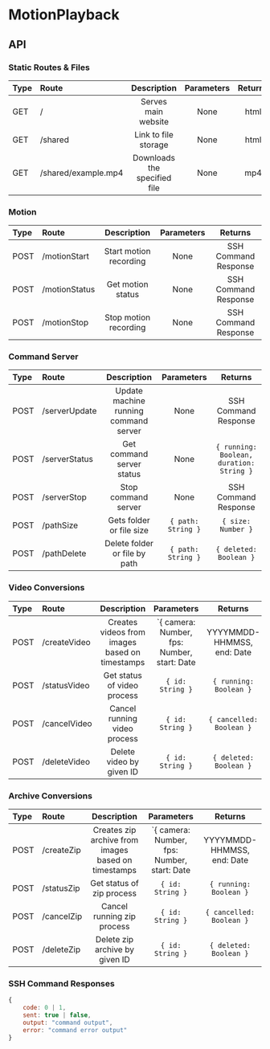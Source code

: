 # MotionPlayback

## API

### Static Routes & Files

|Type|Route|Description|Parameters|Returns|
| :-|:- |:-:|:-:|:-:|
|GET|/|Serves main website|None|html|
|GET|/shared|Link to file storage|None|html|
|GET|/shared/example.mp4|Downloads the specified file|None|mp4|

### Motion

|Type|Route|Description|Parameters|Returns|
| :-|:- |:-:|:-:|:-:|
|POST|/motionStart|Start motion recording|None|SSH Command Response|
|POST|/motionStatus|Get motion status|None|SSH Command Response|
|POST|/motionStop|Stop motion recording|None|SSH Command Response|

### Command Server

|Type|Route|Description|Parameters|Returns|
| :-|:- |:-:|:-:|:-:|
|POST|/serverUpdate|Update machine running command server|None|SSH Command Response|
|POST|/serverStatus|Get command server status|None|`{ running: Boolean, duration: String }`|
|POST|/serverStop|Stop command server|None|SSH Command Response|
|POST|/pathSize|Gets folder or file size|`{ path: String }`|`{ size: Number }`|
|POST|/pathDelete|Delete folder or file by path|`{ path: String }`|`{ deleted: Boolean }`|

### Video Conversions

|Type|Route|Description|Parameters|Returns|
| :-|:- |:-:|:-:|:-:|
|POST|/createVideo|Creates videos from images based on timestamps|`{ camera: Number, fps: Number, start: Date | YYYYMMDD-HHMMSS, end: Date | YYYYMMDD-HHMMSS }`|`{ id: String, url: String }`|
|POST|/statusVideo|Get status of video process|`{ id: String }`|`{ running: Boolean }`|
|POST|/cancelVideo|Cancel running video process|`{ id: String }`|`{ cancelled: Boolean }`|
|POST|/deleteVideo|Delete video by given ID|`{ id: String }`|`{ deleted: Boolean }`|

### Archive Conversions

|Type|Route|Description|Parameters|Returns|
| :-|:- |:-:|:-:|:-:|
|POST|/createZip|Creates zip archive from images based on timestamps|`{ camera: Number, fps: Number, start: Date | YYYYMMDD-HHMMSS, end: Date | YYYYMMDD-HHMMSS }`|`{ id: String, url: String }`|
|POST|/statusZip|Get status of zip process|`{ id: String }`|`{ running: Boolean }`|
|POST|/cancelZip|Cancel running zip process|`{ id: String }`|`{ cancelled: Boolean }`|
|POST|/deleteZip|Delete zip archive by given ID|`{ id: String }`|`{ deleted: Boolean }`|


### SSH Command Responses

```javascript
{
    code: 0 | 1,
    sent: true | false,
    output: "command output",
    error: "command error output"
}
```
